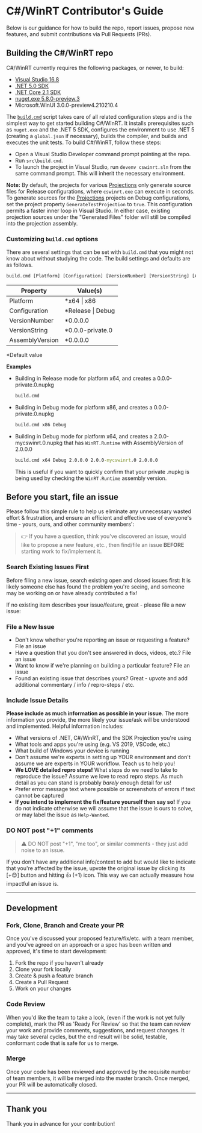 # C#/WinRT Contributor's Guide

Below is our guidance for how to build the repo, report issues, propose new features, and submit contributions via Pull Requests (PRs). 

## Building the C#/WinRT repo

C#/WinRT currently requires the following packages, or newer, to build:

- [Visual Studio 16.8](https://visualstudio.microsoft.com/downloads/) 
- [.NET 5.0 SDK](https://dotnet.microsoft.com/download/dotnet/5.0) 
- [.NET Core 2.1 SDK](https://dotnet.microsoft.com/download/dotnet-core/2.1)
- [nuget.exe 5.8.0-preview.3](https://www.nuget.org/downloads)
- Microsoft.WinUI 3.0.0-preview4.210210.4

The [`build.cmd`](src/build.cmd) script takes care of all related configuration steps and is the simplest way to get started building C#/WinRT. It installs prerequisites such as `nuget.exe` and the .NET 5 SDK, configures the environment to use .NET 5 (creating a `global.json` if necessary), builds the compiler, and builds and executes the unit tests. To build C#/WinRT, follow these steps: 

- Open a Visual Studio Developer command prompt pointing at the repo.
- Run `src\build.cmd`. 
- To launch the project in Visual Studio, run `devenv cswinrt.sln` from the same command prompt. This will inherit the necessary environment.

**Note:**  By default, the projects for various [Projections](src/Projections) only generate source files for Release configurations, where `cswinrt.exe` can execute in seconds.  To generate sources for the [Projections](src/Projections) projects on Debug configurations, set the project property `GenerateTestProjection` to `true`. This configuration permits a faster inner loop in Visual Studio. In either case, existing projection sources under the "Generated Files" folder will still be compiled into the projection assembly.

### Customizing `build.cmd` options

There are several settings that can be set with `build.cmd` that you might not know about without studying the code. The build settings and defaults are as follows. 

```cmd
build.cmd [Platform] [Configuration] [VersionNumber] [VersionString] [AssemblyVersion]
```

| Property | Value(s) |
|-|-|
| Platform | *x64 \| x86 | Default is `x64`
| Configuration | *Release \| Debug | 
| VersionNumber | *0.0.0.0 |
| VersionString | *0.0.0-private.0 |
| AssemblyVersion | *0.0.0.0 |
\*Default value

**Examples**

- Building in Release mode for platform x64, and creates a 0.0.0-private.0.nupkg
    ```cmd
    build.cmd
    ```
- Building in Debug mode for platform x86, and creates a 0.0.0-private.0.nupkg
    ```cmd
    build.cmd x86 Debug
    ```
- Building in Debug mode for platform x64, and creates a 2.0.0-mycswinrt.0.nupkg that has `WinRT.Runtime` with AssemblyVersion of 2.0.0.0
    ```cmd
    build.cmd x64 Debug 2.0.0.0 2.0.0-mycswinrt.0 2.0.0.0
    ```
    This is useful if you want to quickly confirm that your private .nupkg is being used by checking the `WinRT.Runtime` assembly version.  

## Before you start, file an issue

Please follow this simple rule to help us eliminate any unnecessary wasted effort & frustration, and ensure an efficient and effective use of everyone's time - yours, ours, and other community members':

> 👉 If you have a question, think you've discovered an issue, would like to propose a new feature, etc., then find/file an issue **BEFORE** starting work to fix/implement it.

### Search Existing Issues First

Before filing a new issue, search existing open and closed issues first: It is likely someone else has found the problem you're seeing, and someone may be working on or have already contributed a fix!

If no existing item describes your issue/feature, great - please file a new issue:

### File a New Issue

* Don't know whether you're reporting an issue or requesting a feature? File an issue
* Have a question that you don't see answered in docs, videos, etc.? File an issue
* Want to know if we're planning on building a particular feature? File an issue
* Found an existing issue that describes yours? Great - upvote and add additional commentary / info / repro-steps / etc.

### Include Issue Details

**Please include as much information as possible in your issue**. The more information you provide, the more likely your issue/ask will be understood and implemented. Helpful information includes:

* What versions of .NET, C#/WinRT, and the SDK Projection you're using
* What tools and apps you're using (e.g. VS 2019, VSCode, etc.)
* What build of Windows your device is running
* Don't assume we're experts in setting up YOUR environment and don't assume we are experts in YOUR workflow. Teach us to help you!
* **We LOVE detailed repro steps!** What steps do we need to take to reproduce the issue? Assume we love to read repro steps. As much detail as you can stand is probably _barely_ enough detail for us!
* Prefer error message text where possible or screenshots of errors if text cannot be captured
* **If you intend to implement the fix/feature yourself then say so!** If you do not indicate otherwise we will assume that the issue is ours to solve, or may label the issue as `Help-Wanted`.

### DO NOT post "+1" comments

> ⚠ DO NOT post "+1", "me too", or similar comments - they just add noise to an issue.

If you don't have any additional info/context to add but would like to indicate that you're affected by the issue, upvote the original issue by clicking its [+😊] button and hitting 👍 (+1) icon. This way we can actually measure how impactful an issue is.

---

## Development

### Fork, Clone, Branch and Create your PR

Once you've discussed your proposed feature/fix/etc. with a team member, and you've agreed on an approach or a spec has been written and approved, it's time to start development:

1. Fork the repo if you haven't already
1. Clone your fork locally
1. Create & push a feature branch
1. Create a Pull Request
1. Work on your changes

### Code Review

When you'd like the team to take a look, (even if the work is not yet fully complete), mark the PR as 'Ready For Review' so that the team can review your work and provide comments, suggestions, and request changes. It may take several cycles, but the end result will be solid, testable, conformant code that is safe for us to merge.

### Merge

Once your code has been reviewed and approved by the requisite number of team members, it will be merged into the master branch. Once merged, your PR will be automatically closed.

---

## Thank you

Thank you in advance for your contribution! 
